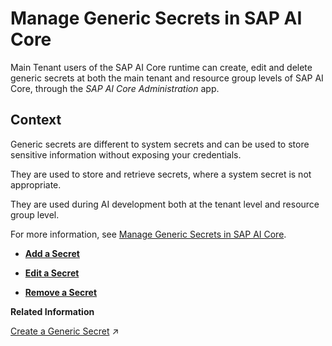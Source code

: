 <!-- loio678fd23652cd4410a18e71275315110e -->

# Manage Generic Secrets in SAP AI Core 

Main Tenant users of the SAP AI Core runtime can create, edit and delete generic secrets at both the main tenant and resource group levels of SAP AI Core, through the *SAP AI Core Administration* app.



## Context

Generic secrets are different to system secrets and can be used to store sensitive information without exposing your credentials.

They are used to store and retrieve secrets, where a system secret is not appropriate.

They are used during AI development both at the tenant level and resource group level.

For more information, see [Manage Generic Secrets in SAP AI Core](https://help.sap.com/docs/ai-core/ai-core/manage-object-store-secrets).

-   **[Add a Secret](add-a-secret-e5cce06.md "")**  

-   **[Edit a Secret](edit-a-secret-2a858ae.md "")**  

-   **[Remove a Secret](remove-a-secret-ea8eecf.md "")**  


**Related Information**  


[Create a Generic Secret](https://help.sap.com/viewer/2d6c5984063c40a59eda62f4a9135bee/CLOUD/en-US/1831845910364e97b3a7c6644a9e1f4b.html "A generic secret authorizes SAP AI Core to use your resource group without exposing your credentials.") :arrow_upper_right:

